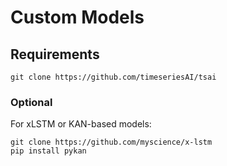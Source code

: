 # Custom Models

## Requirements
```
git clone https://github.com/timeseriesAI/tsai
```

### Optional
For xLSTM or KAN-based models:
```
git clone https://github.com/myscience/x-lstm
pip install pykan
```
